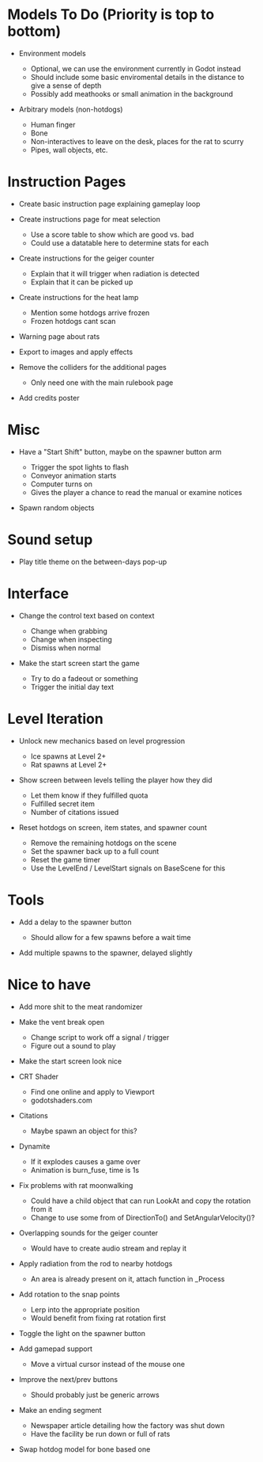 # Models To Do (Priority is top to bottom)
- Environment models
	- Optional, we can use the environment currently in Godot instead
    - Should include some basic enviromental details in the distance to give a sense of depth
    - Possibly add meathooks or small animation in the background 

- Arbitrary models (non-hotdogs)
    - Human finger
    - Bone
	- Non-interactives to leave on the desk, places for the rat to scurry
	- Pipes, wall objects, etc. 

# Instruction Pages
- Create basic instruction page explaining gameplay loop

- Create instructions page for meat selection
	- Use a score table to show which are good vs. bad 
	- Could use a datatable here to determine stats for each

- Create instructions for the geiger counter
	- Explain that it will trigger when radiation is detected 
	- Explain that it can be picked up 

- Create instructions for the heat lamp 
	- Mention some hotdogs arrive frozen
	- Frozen hotdogs cant scan

- Warning page about rats 

- Export to images and apply effects

- Remove the colliders for the additional pages 
	- Only need one with the main rulebook page

- Add credits poster

# Misc
- Have a "Start Shift" button, maybe on the spawner button arm
	- Trigger the spot lights to flash
	- Conveyor animation starts
	- Computer turns on
	- Gives the player a chance to read the manual or examine notices

- Spawn random objects 

# Sound setup
- Play title theme on the between-days pop-up

# Interface
- Change the control text based on context
	- Change when grabbing
	- Change when inspecting
	- Dismiss when normal 

- Make the start screen start the game
	- Try to do a fadeout or something
	- Trigger the initial day text 

# Level Iteration
- Unlock new mechanics based on level progression
	- Ice spawns at Level 2+
	- Rat spawns at Level 2+

- Show screen between levels telling the player how they did
	- Let them know if they fulfilled quota
	- Fulfilled secret item
	- Number of citations issued 

- Reset hotdogs on screen, item states, and spawner count
	- Remove the remaining hotdogs on the scene
	- Set the spawner back up to a full count
	- Reset the game timer
	- Use the LevelEnd / LevelStart signals on BaseScene for this 

# Tools
- Add a delay to the spawner button
	- Should allow for a few spawns before a wait time 

- Add multiple spawns to the spawner, delayed slightly 

# Nice to have
- Add more shit to the meat randomizer

- Make the vent break open 
	- Change script to work off a signal / trigger
	- Figure out a sound to play 

- Make the start screen look nice

- CRT Shader
	- Find one online and apply to Viewport
	- godotshaders.com

- Citations
	- Maybe spawn an object for this? 

- Dynamite
	- If it explodes causes a game over
	- Animation is burn_fuse, time is 1s

- Fix problems with rat moonwalking
	- Could have a child object that can run LookAt and copy the rotation from it
	- Change to use some from of DirectionTo() and SetAngularVelocity()? 

- Overlapping sounds for the geiger counter
	- Would have to create audio stream and replay it 

- Apply radiation from the rod to nearby hotdogs	
	- An area is already present on it, attach function in _Process

- Add rotation to the snap points
	- Lerp into the appropriate position 
	- Would benefit from fixing rat rotation first 

- Toggle the light on the spawner button

- Add gamepad support
	- Move a virtual cursor instead of the mouse one

- Improve the next/prev buttons 
	- Should probably just be generic arrows 

- Make an ending segment
	- Newspaper article detailing how the factory was shut down
	- Have the facility be run down or full of rats

- Swap hotdog model for bone based one